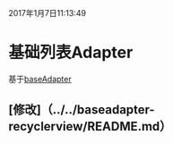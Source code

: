 2017年1月7日11:13:49
# 基础列表Adapter

 基于[baseAdapter](https://github.com/hongyangAndroid/baseAdapter)


 ## [修改]（../../baseadapter-recyclerview/README.md）